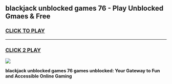 
## blackjack unblocked games 76 - Play Unblocked Gmaes & Free
<h3>
<a href="https://news.freeplayer.one?title=blackjack_unblocked_games_76&ref=16F">CLICK TO PLAY</a></h3>
<hr>

<h3>
<a href="https://news.freeplayer.one?title=blackjack_unblocked_games_76&ref=16F">CLICK 2 PLAY</a>
  
</h3>

<a href="https://news.freeplayer.one?title=blackjack_unblocked_games_76&ref=16F/"><img src="https://clearcache.store/games.png"></a>


**blackjack unblocked games 76 games unblocked: Your Gateway to Fun and Accessible Online Gaming**
